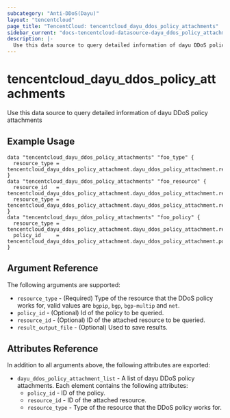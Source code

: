 ```yaml
---
subcategory: "Anti-DDoS(Dayu)"
layout: "tencentcloud"
page_title: "TencentCloud: tencentcloud_dayu_ddos_policy_attachments"
sidebar_current: "docs-tencentcloud-datasource-dayu_ddos_policy_attachments"
description: |-
  Use this data source to query detailed information of dayu DDoS policy attachments
---
```


# tencentcloud_dayu_ddos_policy_attachments

Use this data source to query detailed information of dayu DDoS policy attachments

## Example Usage

```hcl
data "tencentcloud_dayu_ddos_policy_attachments" "foo_type" {
  resource_type = tencentcloud_dayu_ddos_policy_attachment.dayu_ddos_policy_attachment.resource_type
}
data "tencentcloud_dayu_ddos_policy_attachments" "foo_resource" {
  resource_id   = tencentcloud_dayu_ddos_policy_attachment.dayu_ddos_policy_attachment.resource_id
  resource_type = tencentcloud_dayu_ddos_policy_attachment.dayu_ddos_policy_attachment.resource_type
}
data "tencentcloud_dayu_ddos_policy_attachments" "foo_policy" {
  resource_type = tencentcloud_dayu_ddos_policy_attachment.dayu_ddos_policy_attachment.resource_type
  policy_id     = tencentcloud_dayu_ddos_policy_attachment.dayu_ddos_policy_attachment.policy_id
}
```

## Argument Reference

The following arguments are supported:

* `resource_type` - (Required) Type of the resource that the DDoS policy works for, valid values are `bgpip`, `bgp`, `bgp-multip` and `net`.
* `policy_id` - (Optional) Id of the policy to be queried.
* `resource_id` - (Optional) ID of the attached resource to be queried.
* `result_output_file` - (Optional) Used to save results.

## Attributes Reference

In addition to all arguments above, the following attributes are exported:

* `dayu_ddos_policy_attachment_list` - A list of dayu DDoS policy attachments. Each element contains the following attributes:
  * `policy_id` - ID of the policy.
  * `resource_id` - ID of the attached resource.
  * `resource_type` - Type of the resource that the DDoS policy works for.


